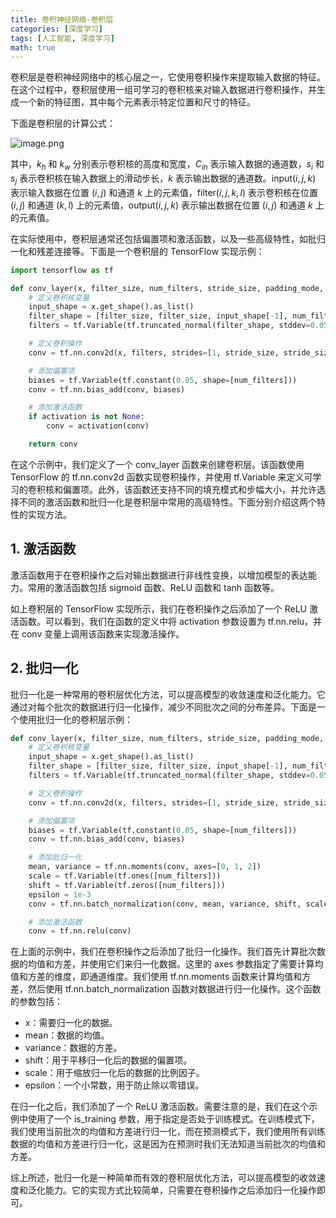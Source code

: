 ```yaml
---
title: 卷积神经网络-卷积层
categories: [深度学习]
tags: [人工智能, 深度学习]
math: true
---
```


卷积层是卷积神经网络中的核心层之一，它使用卷积操作来提取输入数据的特征。在这个过程中，卷积层使用一组可学习的卷积核来对输入数据进行卷积操作，并生成一个新的特征图，其中每个元素表示特定位置和尺寸的特征。

下面是卷积层的计算公式：

![image.png](https://p3-juejin.byteimg.com/tos-cn-i-k3u1fbpfcp/cda2c9f1c1a04e5d9157c804190db35a~tplv-k3u1fbpfcp-watermark.image?)

其中，$k_h$ 和 $k_w$ 分别表示卷积核的高度和宽度，$C_{in}$ 表示输入数据的通道数，$s_i$ 和 $s_j$ 表示卷积核在输入数据上的滑动步长，$k$ 表示输出数据的通道数。$\text{input}(i, j, k)$ 表示输入数据在位置 $(i,j)$ 和通道 $k$ 上的元素值，$\text{filter}(i, j, k, l)$ 表示卷积核在位置 $(i,j)$ 和通道 $(k, l)$ 上的元素值，$\text{output}(i, j, k)$ 表示输出数据在位置 $(i,j)$ 和通道 $k$ 上的元素值。

在实际使用中，卷积层通常还包括偏置项和激活函数，以及一些高级特性，如批归一化和残差连接等。下面是一个卷积层的 TensorFlow 实现示例：

```python
import tensorflow as tf

def conv_layer(x, filter_size, num_filters, stride_size, padding_mode, activation=None):
    # 定义卷积核变量
    input_shape = x.get_shape().as_list()
    filter_shape = [filter_size, filter_size, input_shape[-1], num_filters]
    filters = tf.Variable(tf.truncated_normal(filter_shape, stddev=0.05))

    # 定义卷积操作
    conv = tf.nn.conv2d(x, filters, strides=[1, stride_size, stride_size, 1], padding=padding_mode)

    # 添加偏置项
    biases = tf.Variable(tf.constant(0.05, shape=[num_filters]))
    conv = tf.nn.bias_add(conv, biases)

    # 添加激活函数
    if activation is not None:
        conv = activation(conv)

    return conv
```

在这个示例中，我们定义了一个 conv_layer 函数来创建卷积层。该函数使用 TensorFlow 的 tf.nn.conv2d 函数实现卷积操作，并使用 tf.Variable 来定义可学习的卷积核和偏置项。此外，该函数还支持不同的填充模式和步幅大小，并允许选择不同的激活函数和批归一化是卷积层中常用的高级特性。下面分别介绍这两个特性的实现方法。

## 1. 激活函数

激活函数用于在卷积操作之后对输出数据进行非线性变换，以增加模型的表达能力。常用的激活函数包括 sigmoid 函数、ReLU 函数和 tanh 函数等。

如上卷积层的 TensorFlow 实现所示，我们在卷积操作之后添加了一个 ReLU 激活函数。可以看到，我们在函数的定义中将 activation 参数设置为 tf.nn.relu，并在 conv 变量上调用该函数来实现激活操作。

## 2. 批归一化

批归一化是一种常用的卷积层优化方法，可以提高模型的收敛速度和泛化能力。它通过对每个批次的数据进行归一化操作，减少不同批次之间的分布差异。下面是一个使用批归一化的卷积层示例：

```python
def conv_layer(x, filter_size, num_filters, stride_size, padding_mode, is_training):
    # 定义卷积核变量
    input_shape = x.get_shape().as_list()
    filter_shape = [filter_size, filter_size, input_shape[-1], num_filters]
    filters = tf.Variable(tf.truncated_normal(filter_shape, stddev=0.05))

    # 定义卷积操作
    conv = tf.nn.conv2d(x, filters, strides=[1, stride_size, stride_size, 1], padding=padding_mode)

    # 添加偏置项
    biases = tf.Variable(tf.constant(0.05, shape=[num_filters]))
    conv = tf.nn.bias_add(conv, biases)

    # 添加批归一化
    mean, variance = tf.nn.moments(conv, axes=[0, 1, 2])
    scale = tf.Variable(tf.ones([num_filters]))
    shift = tf.Variable(tf.zeros([num_filters]))
    epsilon = 1e-3
    conv = tf.nn.batch_normalization(conv, mean, variance, shift, scale, epsilon)

    # 添加激活函数
    conv = tf.nn.relu(conv)
```

在上面的示例中，我们在卷积操作之后添加了批归一化操作。我们首先计算批次数据的均值和方差，并使用它们来归一化数据。这里的 axes 参数指定了需要计算均值和方差的维度，即通道维度。我们使用 tf.nn.moments 函数来计算均值和方差，然后使用 tf.nn.batch_normalization 函数对数据进行归一化操作。这个函数的参数包括：

- x：需要归一化的数据。
- mean：数据的均值。
- variance：数据的方差。
- shift：用于平移归一化后的数据的偏置项。
- scale：用于缩放归一化后的数据的比例因子。
- epsilon：一个小常数，用于防止除以零错误。

在归一化之后，我们添加了一个 ReLU 激活函数。需要注意的是，我们在这个示例中使用了一个 is_training 参数，用于指定是否处于训练模式。在训练模式下，我们使用当前批次的均值和方差进行归一化，而在预测模式下，我们使用所有训练数据的均值和方差进行归一化，这是因为在预测时我们无法知道当前批次的均值和方差。

综上所述，批归一化是一种简单而有效的卷积层优化方法，可以提高模型的收敛速度和泛化能力。它的实现方式比较简单，只需要在卷积操作之后添加归一化操作即可。

